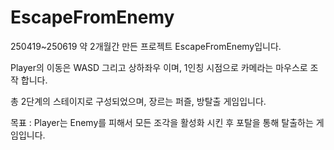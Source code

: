 # EscapeFromEnemy

250419~250619 약 2개월간 만든 프로젝트 EscapeFromEnemy입니다.

Player의 이동은 WASD 그리고 상하좌우 이며, 1인칭 시점으로 카메라는 마우스로 조작 합니다.

총 2단계의 스테이지로 구성되었으며,
장르는 퍼즐, 방탈출 게임입니다.

목표 :
Player는 Enemy를 피해서 모든 조각을 활성화 시킨 후 포탈을 통해 탈출하는 게임입니다.

